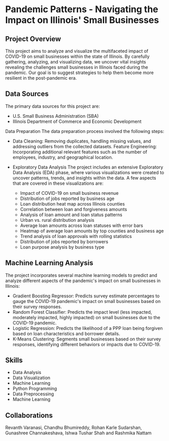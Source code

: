 # Pandemic Patterns - Navigating the Impact on Illinois' Small Businesses
## Project Overview
This project aims to analyze and visualize the multifaceted impact of COVID-19 on small businesses within the state of Illinois. By carefully gathering, analyzing, and visualizing data, we uncover vital insights revealing the challenges small businesses in Illinois faced during the pandemic. Our goal is to suggest strategies to help them become more resilient in the post-pandemic era.
## Data Sources
The primary data sources for this project are:
- U.S. Small Business Administration (SBA)
- Illinois Department of Commerce and Economic Development

Data Preparation
The data preparation process involved the following steps:
- Data Cleaning: Removing duplicates, handling missing values, and addressing outliers from the collected datasets.
Feature Engineering: Incorporating additional relevant features such as the number of employees, industry, and geographical location.
- Exploratory Data Analysis
The project includes an extensive Exploratory Data Analysis (EDA) phase, where various visualizations were created to uncover patterns, trends, and insights within the data. A few aspects that are covered in these visualizations are:

  - Impact of COVID-19 on small business revenue
  - Distribution of jobs reported by business age
  - Loan distribution heat map across Illinois counties
  - Correlation between loan and forgiveness amounts
  - Analysis of loan amount and loan status patterns
  - Urban vs. rural distribution analysis
  - Average loan amounts across loan statuses with error bars
  - Heatmap of average loan amounts by top counties and business age
  - Trend analysis of loan approvals with rolling statistics
  - Distribution of jobs reported by borrowers
  - Loan purpose analysis by business type

## Machine Learning Analysis
The project incorporates several machine learning models to predict and analyze different aspects of the pandemic's impact on small businesses in Illinois:
- Gradient Boosting Regressor: Predicts survey estimate percentages to gauge the COVID-19 pandemic's impact on small businesses based on their survey responses.
- Random Forest Classifier: Predicts the impact level (less impacted, moderately impacted, highly impacted) on small businesses due to the COVID-19 pandemic.
- Logistic Regression: Predicts the likelihood of a PPP loan being forgiven based on loan characteristics and borrower details.
- K-Means Clustering: Segments small businesses based on their survey responses, identifying different behaviors or impacts due to COVID-19.

## Skills
- Data Analysis
- Data Visualization
- Machine Learning
- Python Programming
- Data Preprocessing
- Machine Learning

## Collaborations
Revanth Varanasi, Chandhu Bhumireddy, Rohan Karle Sudarshan, Gunashree Channakeshava, Ishwa Tushar Shah and Rashmika Nattam

